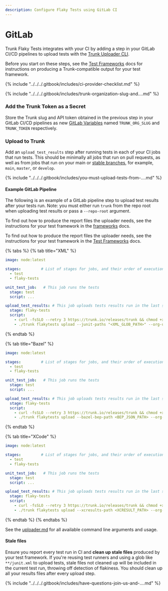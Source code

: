 ```yaml
---
description: Configure Flaky Tests using GitLab CI
---
```


# GitLab

Trunk Flaky Tests integrates with your CI by adding a step in your GitLab CI/CD pipelines to upload tests with the [Trunk Uploader CLI](../../uploader.md).

Before you start on these steps, see the [Test Frameworks](../frameworks/) docs for instructions on producing a Trunk-compatible output for your test framework.

{% include "../../../.gitbook/includes/ci-provider-checklist.md" %}

{% include "../../../.gitbook/includes/trunk-organization-slug-and....md" %}

### Add the Trunk Token as a Secret

Store the Trunk slug and API token obtained in the previous step in your GitLab CI/CD pipelines as new [GitLab Variables](https://docs.gitlab.com/ee/ci/variables/index.html#for-a-project) named `TRUNK_ORG_SLUG` and `TRUNK_TOKEN` respectively.

### Upload to Trunk

Add an `upload_test_results` step after running tests in each of your CI jobs that run tests. This should be minimally all jobs that run on pull requests, as well as from jobs that run on your main or [stable branches](../../detection.md#stable-branches), for example, `main`, `master`, or `develop`.

{% include "../../../.gitbook/includes/you-must-upload-tests-from-....md" %}

#### Example GitLab Pipeline

The following is an example of a GitLab pipeline step to upload test results after your tests run. Note: you must either run `trunk` from the repo root when uploading test results or pass a `--repo-root` argument.

To find out how to produce the report files the uploader needs, see the instructions for your test framework in the [frameworks](../frameworks/ "mention") docs.

To find out how to produce the report files the uploader needs, see the instructions for your test framework in the [Test Frameworks](https://docs.trunk.io/flaky-tests/frameworks) docs.

{% tabs %}
{% tab title="XML" %}
```yaml
image: node:latest

stages:         # List of stages for jobs, and their order of execution
  - test
  - flaky-tests

unit_test_job:   # This job runs the tests
  stage: test    
  script: ...

upload_test_results: # This job uploads tests results run in the last stage to Trunk.io
  stage: flaky-tests
  script:
    - curl -fsSLO --retry 3 https://trunk.io/releases/trunk && chmod +x ./trunk
    - ./trunk flakytests upload --junit-paths "<XML_GLOB_PATH>" --org-url-slug <TRUNK_ORG_SLUG> --token $TRUNK_TOKEN
```
{% endtab %}

{% tab title="Bazel" %}
```yaml
image: node:latest

stages:         # List of stages for jobs, and their order of execution
  - test
  - flaky-tests

unit_test_job:   # This job runs the tests
  stage: test    
  script: ...

upload_test_results: # This job uploads tests results run in the last stage to Trunk.io
  stage: flaky-tests
  script:
    - curl -fsSLO --retry 3 https://trunk.io/releases/trunk && chmod +x ./trunk
    - ./trunk flakytests upload --bazel-bep-path <BEP_JSON_PATH> --org-url-slug <TRUNK_ORG_SLUG> --token $TRUNK_TOKEN
```
{% endtab %}

{% tab title="XCode" %}
```yaml
image: node:latest

stages:         # List of stages for jobs, and their order of execution
  - test
  - flaky-tests

unit_test_job:   # This job runs the tests
  stage: test    
  script: ...

upload_test_results: # This job uploads tests results run in the last stage to Trunk.io
  stage: flaky-tests
  script:
    - curl -fsSLO --retry 3 https://trunk.io/releases/trunk && chmod +x ./trunk
    - ./trunk flakytests upload --xcresults-path <XCRESULT_PATH> --org-url-slug <TRUNK_ORG_SLUG> --token $TRUNK_TOKEN
```
{% endtab %}
{% endtabs %}

See the [uploader.md](../../uploader.md "mention") for all available command line arguments and usage.

#### Stale files

Ensure you report every test run in CI and **clean up stale files** produced by your test framework. If you're reusing test runners and using a glob like `**/junit.xml` to upload tests, stale files not cleaned up will be included in the current test run, throwing off detection of flakiness. You should clean up all your results files after every upload step.

{% include "../../../.gitbook/includes/have-questions-join-us-and-....md" %}
